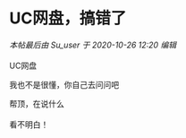 # UC网盘，搞错了


<i class="pstatus"> 本帖最后由 Su_user 于 2020-10-26 12:20 编辑 </i><br />
<br />
UC网盘

我也不是很懂，你自己去问问吧

帮顶，在说什么<br />
<br />
看不明白！<br />
<br />
<img src="static/image/smiley/default/sad.gif" smilieid="2" border="0" alt="" /><img src="static/image/smiley/default/sad.gif" smilieid="2" border="0" alt="" /><img src="static/image/smiley/default/sad.gif" smilieid="2" border="0" alt="" />
